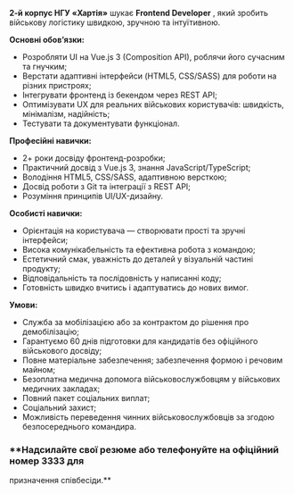 **2-й корпус НГУ «Хартія»** шукає **Frontend Developer** , який зробить
військову логістику швидкою, зручною та інтуїтивною.

**Основні обов’язки:**

  * Розробляти UI на Vue.js 3 (Composition API), роблячи його сучасним та гнучким;
  * Верстати адаптивні інтерфейси (HTML5, CSS/SASS) для роботи на різних пристроях;
  * Інтегрувати фронтенд із бекендом через REST API;
  * Оптимізувати UX для реальних військових користувачів: швидкість, мінімалізм, надійність;
  * Тестувати та документувати функціонал.

**Професійні навички:**

  * 2+ роки досвіду фронтенд-розробки;
  * Практичний досвід з Vue.js 3, знання JavaScript/TypeScript;
  * Володіння HTML5, CSS/SASS, адаптивною версткою;
  * Досвід роботи з Git та інтеграції з REST API;
  * Розуміння принципів UI/UX-дизайну.

**Особисті навички:**

  * Орієнтація на користувача — створювати прості та зручні інтерфейси;
  * Висока комунікабельність та ефективна робота з командою;
  * Естетичний смак, уважність до деталей у візуальній частині продукту;
  * Відповідальність та послідовність у написанні коду;
  * Готовність швидко вчитись і адаптуватись до нових вимог.

**Умови:**

  * Служба за мобілізацією або за контрактом до рішення про демобілізацію;
  * Гарантуємо 60 днів підготовки для кандидатів без офіційного військового досвіду;
  * Повне матеріальне забезпечення; забезпечення формою і речовим майном;
  * Безоплатна медична допомога військовослужбовцям у військових медичних закладах;
  * Повний пакет соціальних виплат;
  * Соціальний захист;
  * Можливість переведення чинних військовослужбовців за згодою безпосереднього командира.

### **Надсилайте свої резюме або телефонуйте на офіційний номер 3333 для
призначення співбесіди.**